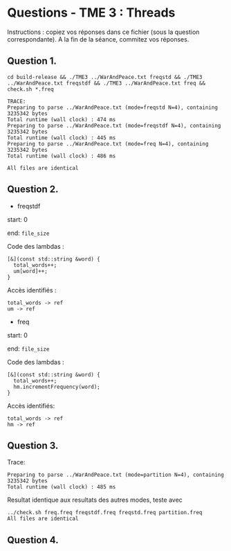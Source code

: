 # Questions - TME 3 : Threads

Instructions : copiez vos réponses dans ce fichier (sous la question correspondante). A la fin de la séance, commitez vos réponses.

## Question 1.

```
cd build-release && ./TME3 ../WarAndPeace.txt freqstd && ./TME3 ../WarAndPeace.txt freqstdf && ./TME3 ../WarAndPeace.txt freq && check.sh *.freq

TRACE:
Preparing to parse ../WarAndPeace.txt (mode=freqstd N=4), containing 3235342 bytes
Total runtime (wall clock) : 474 ms
Preparing to parse ../WarAndPeace.txt (mode=freqstdf N=4), containing 3235342 bytes
Total runtime (wall clock) : 445 ms
Preparing to parse ../WarAndPeace.txt (mode=freq N=4), containing 3235342 bytes
Total runtime (wall clock) : 486 ms

All files are identical
```

## Question 2.

* freqstdf

start: 0

end: `file_size`

Code des lambdas :
```
[&](const std::string &word) {
  total_words++;
  um[word]++;
}
```

Accès identifiés :
```
total_words -> ref
um -> ref
```

* freq

start: 0

end: `file_size`

Code des lambdas :
```
[&](const std::string &word) {
  total_words++;
  hm.incrementFrequency(word);
}
```

Accès identifiés:
```
total_words -> ref
hm -> ref
```

## Question 3.
Trace:
```
Preparing to parse ../WarAndPeace.txt (mode=partition N=4), containing 3235342 bytes
Total runtime (wall clock) : 485 ms
```

Resultat identique aux resultats des autres modes, teste avec
```
../check.sh freq.freq freqstdf.freq freqstd.freq partition.freq
All files are identical
```

## Question 4.
